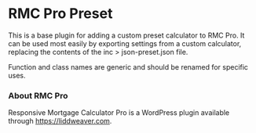 # RMC Pro Preset

This is a base plugin for adding a custom preset calculator to RMC Pro. It can be used most easily by exporting settings from a custom calculator, replacing the contents of the inc > json-preset.json file.

Function and class names are generic and should be renamed for specific uses.

### About RMC Pro

Responsive Mortgage Calculator Pro is a WordPress plugin available through https://liddweaver.com.